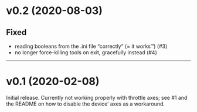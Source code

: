 # v0.2 (2020-08-03)

## Fixed

* reading booleans from the .ini file “correctly” (= it works™) (#3)
* no longer force-killing tools on exit, gracefully instead (#4)

-----

# v0.1 (2020-02-08)

Initial release. Currently not working properly with throttle axes; see #1 and 
the README on how to disable the device’ axes as a workaround.

